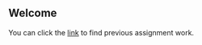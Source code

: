 ## Welcome
You can click the [link](https://drive.google.com/drive/mobile/folders/1qS1s5BGIhyitVFBwa_SeL-fGzlMpk02l/1vwGL97L9ksKPttkt_mFfU782JyVnzS08/1MbKH8givmrArFsGZHr4zmLfbiq7Ef9TX?usp=drive_open&sort=13&direction=a) to find previous assignment work.
